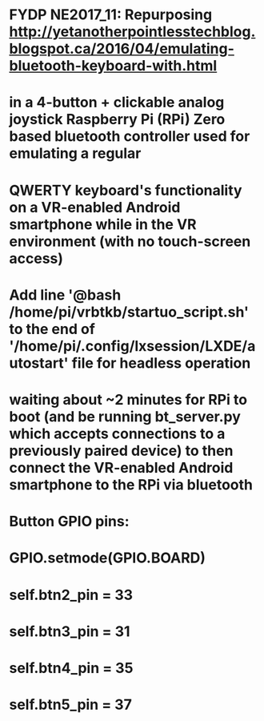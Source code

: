 # FYDP NE2017_11: Repurposing http://yetanotherpointlesstechblog.blogspot.ca/2016/04/emulating-bluetooth-keyboard-with.html 
# in a 4-button + clickable analog joystick Raspberry Pi (RPi) Zero based bluetooth controller used for emulating a regular 
# QWERTY keyboard's functionality on a VR-enabled Android smartphone while in the VR environment (with no touch-screen access)

# Add line '@bash /home/pi/vrbtkb/startuo_script.sh' to the end of '/home/pi/.config/lxsession/LXDE/autostart' file for headless operation
# waiting about ~2 minutes for RPi to boot (and be running bt_server.py which accepts connections to a previously paired device) to then connect the VR-enabled Android smartphone to the RPi via bluetooth

# Button GPIO pins:

#		GPIO.setmode(GPIO.BOARD)

#		self.btn2_pin = 33
#		self.btn3_pin = 31
#		self.btn4_pin = 35
#		self.btn5_pin = 37

